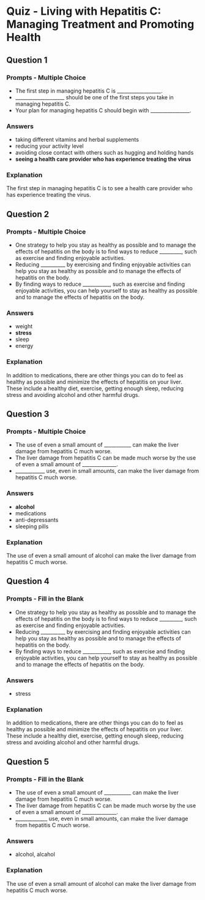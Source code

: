 # Quiz - Living with Hepatitis C: Managing Treatment and Promoting Health

## Question 1

### Prompts - Multiple Choice
+ The first step in managing hepatitis C is __________________.
+ ____________________ should be one of the first steps you take in managing hepatitis C.
+ Your plan for managing hepatitis C should begin with ________________.

### Answers
+ taking different vitamins and herbal supplements
+ reducing your activity level
+ avoiding close contact with others such as hugging and holding hands
+ __seeing a health care provider who has experience treating the virus__

### Explanation
The first step in managing hepatitis C is to see a health care provider who has experience treating the virus.

## Question 2

### Prompts - Multiple Choice
+ One strategy to help you stay as healthy as possible and to manage the effects of hepatitis on the body is to find ways to reduce _________, such as exercise and finding enjoyable activities.
+ Reducing __________ by exercising and finding enjoyable activities can help you stay as healthy as possible and to manage the effects of hepatitis on the body.
+ By finding ways to reduce ___________, such as exercise and finding enjoyable activities, you can help yourself to stay as healthy as possible and to manage the effects of hepatitis on the body.

### Answers
+ weight
+ __stress__
+ sleep
+ energy

### Explanation
In addition to medications, there are other things you can do to feel as healthy as possible and minimize the effects of hepatitis on your liver. These include a healthy diet, exercise, getting enough sleep, reducing stress and avoiding alcohol and other harmful drugs.

## Question 3

### Prompts - Multiple Choice
+ The use of even a small amount of ___________ can make the liver damage from hepatitis C much worse.
+ The liver damage from hepatitis C can be made much worse by the use of even a small amount of ______________.
+ ____________ use, even in small amounts, can make the liver damage from hepatitis C much worse.

### Answers
+ __alcohol__
+ medications
+ anti-depressants
+ sleeping pills

### Explanation
The use of even a small amount of alcohol can make the liver damage from hepatitis C much worse.

## Question 4

### Prompts - Fill in the Blank
+ One strategy to help you stay as healthy as possible and to manage the effects of hepatitis on the body is to find ways to reduce _________, such as exercise and finding enjoyable activities.
+ Reducing __________ by exercising and finding enjoyable activities can help you stay as healthy as possible and to manage the effects of hepatitis on the body.
+ By finding ways to reduce ___________, such as exercise and finding enjoyable activities, you can help yourself to stay as healthy as possible and to manage the effects of hepatitis on the body.

### Answers
+ stress

### Explanation
In addition to medications, there are other things you can do to feel as healthy as possible and minimize the effects of hepatitis on your liver. These include a healthy diet, exercise, getting enough sleep, reducing stress and avoiding alcohol and other harmful drugs.

## Question 5

### Prompts - Fill in the Blank
+ The use of even a small amount of ___________ can make the liver damage from hepatitis C much worse.
+ The liver damage from hepatitis C can be made much worse by the use of even a small amount of ______________.
+ _____________ use, even in small amounts, can make the liver damage from hepatitis C much worse.

### Answers
+ alcohol, alcahol

### Explanation
The use of even a small amount of alcohol can make the liver damage from hepatitis C much worse.


